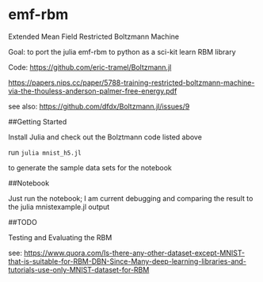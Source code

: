 # emf-rbm
Extended Mean Field Restricted Boltzmann Machine

Goal:  to port the julia emf-rbm to python as a sci-kit learn RBM library

Code:  https://github.com/eric-tramel/Boltzmann.jl

https://papers.nips.cc/paper/5788-training-restricted-boltzmann-machine-via-the-thouless-anderson-palmer-free-energy.pdf

see also:
https://github.com/dfdx/Boltzmann.jl/issues/9

##Getting Started

Install Julia and check out the Bolztmann code listed above

run `julia mnist_h5.jl`

to generate the sample data sets for the notebook

##Notebook

Just run the notebook; I am current debugging and comparing the result to the julia mnistexample.jl output

##TODO

Testing and Evaluating the RBM

see: https://www.quora.com/Is-there-any-other-dataset-except-MNIST-that-is-suitable-for-RBM-DBN-Since-Many-deep-learning-libraries-and-tutorials-use-only-MNIST-dataset-for-RBM